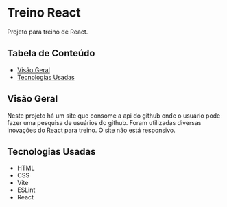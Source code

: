 # Treino React

Projeto para treino de React.

## Tabela de Conteúdo

- [Visão Geral](#vis%C3%A3o-geral)
- [Tecnologias Usadas](#tecnologias-usadas)

## Visão Geral

Neste projeto há um site que consome a api do github onde o usuário pode fazer uma pesquisa de usuários do github. Foram utilizadas diversas inovações do React para treino. O site não está responsivo.

## Tecnologias Usadas

- HTML
- CSS
- Vite
- ESLint
- React
